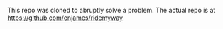 This repo was cloned to abruptly solve a problem. The actual repo is at https://github.com/enjames/ridemyway
